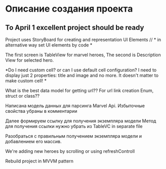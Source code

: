 # Описание создания проекта
## To April 1 excellent project should be ready


Project uses StoryBoard for creating and representation UI Elements // * in alternative way set UI elements by code *

The first screen is TableView for marvel heroes,
The second is Description View for selected hero.

*Do I need custom cell? or can I use default cell configuration?
I need to display just 2 properties: title and image and no more.
It doesn't matter to make custom cell!
* 



What is the best data model for getting url?? For url link creation
Enum, struct or class??

Написана модель данных для парсинга Marvel Api. Избыточные свойства убраны в комментарии

Далее формируем ссылку для получения экземпляра модели
Метод для получения ссылки нужно убрать из TableVC in separate file

Разобраться с правильным получением экземпляра модели и добавлением его массив.


We're adding new heroes by scrolling or using refreshControll


Rebuild project in MVVM pattern 
